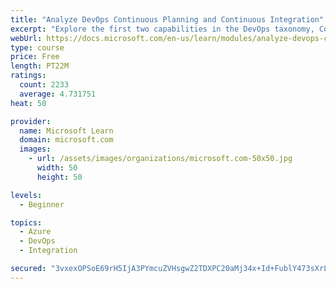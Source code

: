 ```yaml
---
title: "Analyze DevOps Continuous Planning and Continuous Integration"
excerpt: "Explore the first two capabilities in the DevOps taxonomy, Continuous Planning and Continuous Integration."
webUrl: https://docs.microsoft.com/en-us/learn/modules/analyze-devops-continuous-planning-intergration/
type: course
price: Free
length: PT22M
ratings:
  count: 2233
  average: 4.731751
heat: 50

provider:
  name: Microsoft Learn
  domain: microsoft.com
  images:
    - url: /assets/images/organizations/microsoft.com-50x50.jpg
      width: 50
      height: 50

levels:
  - Beginner

topics:
  - Azure
  - DevOps
  - Integration

secured: "3vxexOPSoE69rH5IjA3PYmcuZVHsgwZ2TDXPC20aMj34x+Id+FublY473sXrL4ez+yfW62Az6edKIcDn22y7fHSmZt/kKMoxMWb8H/GV4TluKbNBJQuPah1/QzC098TCrcbiIy0u5TOrwdpaeLgRVRs4fvpI8xu/AGoRBRYjNrpawMd57U29e9+y1C/oJ4eyRsgC2qi7GJQSQy7jdDIiQv9VCMYocRQ1wzHZJ63kOCzhnvxTeqvzwZRtSIgeerRkRbTXZYzR0mqsyTUxuqYgYhirvJ/UdUl8zBPtjN/P6TU5e++Ji69mJh8xxVfTSXK7uNVXV2jl164QvdHRvA3mlC9IVz2ncctuhZVsRsd+WKl8kY2fgAL4zTOUt0Id5lQ0Ht3pjn9242ALGDtKF5z11bw0WrCNUfOZfcU1fGOciqQ=;4rr5Oej6yOdHAzqwijlo0Q=="
---
```


